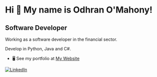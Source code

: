 Hi 👋 My name is Odhran O'Mahony!
=================================

Software Developer
------------------

Working as a software developer in the financial sector. 

Develop in Python, Java and C#.

* 🖥️  See my portfolio at [My Website](http://odhranmahony.com)

[![LinkedIn](https://img.shields.io/badge/LinkedIn-%230077B5.svg?logo=linkedin&logoColor=white)](https://linkedin.com/in/odhranmahony)
